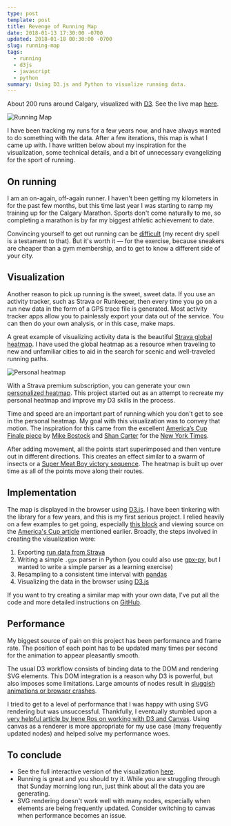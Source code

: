 ```yaml
---
type: post
template: post
title: Revenge of Running Map
date: 2018-01-13 17:30:00 -0700
updated: 2018-01-18 00:30:00 -0700
slug: running-map
tags:
  - running
  - d3js
  - javascript
  - python
summary: Using D3.js and Python to visualize running data.
---
```


<div uk-alert class="uk-alert-primary">
	About 200 runs around Calgary, visualized with 
	<a href="https://d3js.org/">D3</a>. See the live map
	<a href="/projects/running-map">here</a>.
</div>

![Running Map][runmap]


I have been tracking my runs for a few years now, and have always
wanted to do something with the data. After a <span class="tip"
title="hence the 'revenge' in the title...">few iterations</span>,
this map is what I came up with. I have written below about my
inspiration for the visualization, some technical details, and a bit
of unnecessary evangelizing for the sport of running.

## On running

I am an on-again, off-again runner. I haven't been getting my
kilometers in for the past few months, but this time last year I was
starting to ramp my training up for the Calgary Marathon. Sports don't
come naturally to me, so completing a marathon is by far my biggest
athletic achievement to date.

Convincing yourself to get out running can be [difficult][casey] (my
recent dry spell is a testament to that). But it's worth it &mdash;
for the exercise, because sneakers are cheaper than a gym membership,
and to get to know a different side of your city.

## Visualization

Another reason to pick up running is the sweet, sweet data. If you use
an activity tracker, such as Strava or Runkeeper, then every time you
go on a run new data in the form of a GPS trace file is
generated. Most activity tracker apps allow you to painlessly export
your data out of the service. You can then do your own analysis, or in
this case, make maps.

A great example of visualizing activity data is the beautiful [Strava
global heatmap][heatmap]. I have used the global heatmap as a resource
when traveling to new and unfamiliar cities to aid in the search for
scenic and well-traveled running paths.

![Personal heatmap][heatm]

With a Strava premium subscription, you can generate your own
[personalized heatmap][p-heatmap]. This project started out as an
attempt to recreate my personal heatmap and improve my D3 skills in
the process.

Time and speed are an important part of running which you don't get to
see in the personal heatmap. My goal with this visualization was to
convey that motion. The inspiration for this came from the excellent
[America’s Cup Finale piece][oracle] by [Mike Bostock][mike] and [Shan
Carter][shan] for the [New York Times][nyt].

After adding movement, all the points start superimposed and then
venture out in different directions. This creates an effect similar to
a swarm of insects or a [Super Meat Boy victory sequence][meat]. The
heatmap is built up over time as all of the points move along their
routes.

## Implementation

The map is displayed in the browser using [D3.js][d3]. I have been
tinkering with the library for a few years, and this is my first
serious project. I relied heavily on a few examples to get going,
especially [this block][block] and viewing source on the [America's
Cup article][oracle] mentioned earlier. Broadly, the steps involved in
creating the visualization were:

1. Exporting [run data from Strava][export]
2. Writing a simple `.gpx` parser in Python (you could also
   use [gpx-py][gpx-py], but I wanted to write a simple parser as a
   learning exercise)
3. Resampling to a consistent time interval with [pandas][panda]
4. Visualizing the data in the browser using [D3.js][d3]

If you want to try creating a similar map with your own data, I've put
all the code and more detailed instructions on [GitHub][git].

## Performance

My biggest source of pain on this project has been performance and
frame rate. The position of each point has to be updated many times
per second for the animation to appear pleasantly smooth.

The usual D3 workflow consists of binding data to the DOM and
rendering SVG elements. This DOM integration is a reason why D3 is
powerful, but also imposes some limitations. Large amounts of nodes
result in [sluggish animations or browser crashes][performance-test].

I tried to get to a level of performance that I was happy with using
SVG rendering but was unsuccessful. Thankfully, I eventually stumbled
upon a [very helpful article by Irene Ros on working with D3 and
Canvas][d3-canvas]. Using canvas as a renderer is more appropriate for
my use case (many frequently updated nodes) and helped solve my
performance woes.

## To conclude

- See the full interactive version of the visualization [here][run].
- Running is great and you should try it. While you are struggling
  through that Sunday morning long run, just think about all the data
  you are generating.
- SVG rendering doesn't work well with many nodes, especially when
  elements are being frequently updated. Consider switching to canvas
  when performance becomes an issue.

[d3]: https://d3js.org
[git]: https://www.github.com/epsalt/d3-running-map
[osm-copyright]: http://www.openstreetmap.org/copyright
[run]: /projects/running-map
[casey]: https://youtu.be/oLXG6ITzLIo
[heatmap]: https://labs.strava.com/heatmap/#13.00/-114.07204/51.04448/blue/run
[p-heatmap]: https://www.strava.com/athletes/22024093/heatmaps/32b413d#12/51.04139/-114.03809
[oracle]: http://www.nytimes.com/interactive/2013/09/25/sports/americas-cup-course.html
[nyt]: http://www.nytimes.com
[mike]: https://bost.ocks.org/mike/
[shan]: http://shancarter.com/
[meat]: https://youtu.be/92R_5uuQltQ
[block]: http://bl.ocks.org/mbostock/eb0c48375fcdcdc00c54a92724733d0d
[export]: https://support.strava.com/hc/en-us/articles/216918437-Exporting-your-Data-and-Bulk-Export#Bulk
[gpx-py]: https://github.com/tkrajina/gpxpy
[panda]: https://pandas.pydata.org/
[osm]: http://www.openstreetmap.org
[performance-test]: http://tommykrueger.com/projects/d3tests/performance-test.php
[d3-canvas]: https://bocoup.com/blog/d3js-and-canvas

[runmap]: /images/running-map/running-map.gif "Map tiles copyright OpenStreetMap contributors"
[heatm]: /images/running-map/personal-heatmap.png "My Strava personal heatmap"
